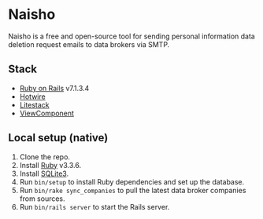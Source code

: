 # Naisho

Naisho is a free and open-source tool for sending personal information data deletion request emails to data brokers via SMTP.

## Stack

- [Ruby on Rails](https://rubyonrails.org/) v7.1.3.4
- [Hotwire](https://hotwired.dev/)
- [Litestack](https://github.com/oldmoe/litestack)
- [ViewComponent](https://viewcomponent.org/)

## Local setup (native)

1. Clone the repo.
2. Install [Ruby](https://www.ruby-lang.org/en/) v3.3.6.
3. Install [SQLite3](https://www.sqlite.org/index.html).
4. Run `bin/setup` to install Ruby dependencies and set up the database.
5. Run `bin/rake sync_companies` to pull the latest data broker companies from sources.
6. Run `bin/rails server` to start the Rails server.
